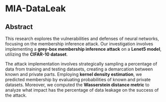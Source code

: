 # MIA-DataLeak

## Abstract
This research explores the vulnerabilities and defenses of neural networks, focusing on the membership inference attack. Our investigation involves implementing a **grey-box membership inference attack** on a **Lenet5 model**, utilizing the **CIFAR-10 dataset**. 

The attack implementation involves strategically sampling a percentage of data from training and testing datasets, creating a demarcation between known and private parts. Employing **kernel density estimation**, we predicted membership by evaluating probabilities of known and private datasets. Moreover, we computed the **Wasserstein distance metric** to analyze what impact has the percentage of data leakage on the success of the attack. 
